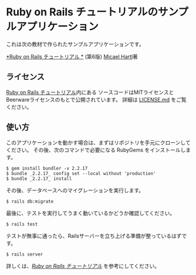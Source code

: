 # Ruby on Rails チュートリアルのサンプルアプリケーション

これは次の教材で作られたサンプルアプリケーションです。

[*Ruby on Rails チュートリアル *](https://railstutorial.jp/)
(第6版)
[Micael Hartl](https://www.michaelhartl.com/)著

## ライセンス

[Ruby on Rails チュートリアル](https://railstutorial.jp/)内にある
ソースコードはMITライセンスとBeerwareライセンスのもとで公開されています。
詳細は [LICENSE.md](LICENSE.md) をご覧ください。

## 使い方

このアプリケーションを動かす場合は、まずはリポジトリを手元にクローンしてください。
その後、次のコマンドで必要になる RubyGems をインストールします。

```
$ gem install bundler -v 2.2.17
$ bundle _2.2.17_ config set --local without 'production'
$ bundle _2.2.17_ install
```

その後、データベースへのマイグレーションを実行します。

```
$ rails db:migrate
```

最後に、テストを実行してうまく動いているかどうか確認してください。

```
$ rails test
```

テストが無事に通ったら、Railsサーバーを立ち上げる準備が整っているはずです。

```
$ rails server
```

詳しくは、[*Ruby on Rails チュートリアル*](https://railstutorial.jp/)
を参考にしてください。